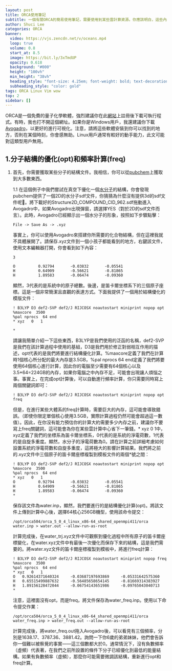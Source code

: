 ```yaml
---
layout: post
title: ORCA使用筆記
subtitle: 一個有關ORCA的簡易使用筆記，需要使用到某些雲計算資源。你應該明白，這些內容僅供參考。
author: Shuci Lee
categories: ORCA
banner:
  video: https://vjs.zencdn.net/v/oceans.mp4
  loop: true
  volume: 0.8
  start_at: 8.5
  image: https://bit.ly/3xTmdUP
  opacity: 0.618
  background: "#000"
  height: "100vh"
  min_height: "38vh"
  heading_style: "font-size: 4.25em; font-weight: bold; text-decoration: underline"
  subheading_style: "color: gold"
tags: ORCA Linux Vim wow
top: 2
sidebar: []
---
```


ORCA是一個免費的量子化學軟體，強烈建議你在此[網站](https://orcaforum.kofo.mpg.de/)上註冊後下載可執行程式。有時，我也打不開這個網址。如果你是Windows用戶，我還建議你下載[Avogadro](https://avogadro.cc/)，以更好的進行可視化。注意，請將這些軟體安裝到你可以找到的地方，否則在某個時刻，你會感無助。Linux用戶通常有較好的動手能力，此文可能對這類型用戶無用。

## 1.分子結構的優化(opt)和頻率計算(freq)

1. 首先，你需要獲取某些分子的結構文件。我相信，你可以從[pubchem](https://pubchem.ncbi.nlm.nih.gov/)上獲取到大多數東西。

   1.1 在這個例子中我們嘗試在真空下優化一個[水分子](https://pubchem.ncbi.nlm.nih.gov/compound/962)的結構，你會發現pubchem提供了一個2D的水分子sdf文件，你猜猜為什麼沒有提供3d的sdf文件呢🤔。將下載好的Structure2D_COMPOUND_CID_962.sdf拖動進入Avogadro中，如果Avogadro出現彈窗，請選擇YES（對於2D的sdf文件而言）。此時，Avogadro已經顯示出一個水分子的形象，按照如下步驟點擊：

   ```
   File -> Save As -> .xyz
   ```

   事實上，你可以使用Avogadro來搭建你所需要的化合物結構，但在這裡我就不具體展開了。請保存.xyz文件到一個小孩子都能看到的地方，右鍵該文件，使用文本編輯器打開，你會看到如下內容：

   ```
   3
   
   O          0.92794       -0.03832       -0.05541
   H          0.64909       -0.56621       -0.81865
   H          1.89583       -0.06474       -0.09360
   ```
   
   顯然，3代表的是系統中的原子總數。後邊，是笛卡爾坐標系下的三個原子座標。這是一個非常簡潔且直觀的表達方式。下面我提供了一個用於結構優化的模版文件：
   
   ```
   ! B3LYP D3 def2-SVP def2/J RIJCOSX noautostart miniprint nopop opt
   %maxcore  3500
   %pal nprocs  64 end
   * xyz   0   1
   
   *
   ```
   
   請讓我簡單介紹一下這些東西，B3LYP是我們使用的泛函的名稱，def2-SVP是我們在該計算過程中使用的基組，D3是我們用於修正對弱相互作用的描述，opt代表的是我們將要進行結構優化計算。%maxcore定義了我們在計算時1個核心所分配的最大內存是3.5GB，%pal nprocs  64 end定義了我們將要使用64個核心進行計算，因此你的電腦至少需要有64個核心以及3.5*64=224GB的內存，如果你電腦之中內存不足，可能會出現讓人煩惱之事。事實上，在完成opt計算後，可以自動進行頻率計算，你只需要同時寫上兩個關鍵詞即可：
   
   ```
   ! B3LYP D3 def2-SVP def2/J RIJCOSX noautostart miniprint nopop opt freq
   ```
   
   但是，在進行某些大體系的freq計算時，需要巨大的內存，這可能會導致錯誤。（即使你限定單個核心使用3.5GB，實際計算過程仍然可能會超過這一數值）。因此，在你沒有能力預估你的計算大約需要多少內存之前，建議你不要寫上freq關鍵詞，這可能會為你在某些雲計算中心省下一筆錢。* xyz   0   1中，xyz定義了我們的坐標系為笛卡爾坐標系，0代表的是系統的淨電荷數，1代表的是自旋多重度。顯然，水分子的淨電荷數為0。請在計算之前詳細考慮如何設置系統的淨電荷數和自旋多重度，這將極大的影響計算結果。我們將之前的.xyz文件中三個原子的笛卡爾座標複製到模板文件的兩個*號之間：
   
   ```
   ! B3LYP D3 def2-SVP def2/J RIJCOSX noautostart miniprint nopop opt
   %maxcore  3500
   %pal nprocs  64 end
   * xyz   0   1
   O          0.92794       -0.03832       -0.05541
   H          0.64909       -0.56621       -0.81865
   H          1.89583       -0.06474       -0.09360
   *
   ```
   
   保存該文件為water.inp，顯然，我們要進行的是結構優化計算(opt)。將該文件上傳到計算中心後，選擇64核心256GB機型，使用該命令提交：
   
   ```
   /opt/orca504/orca_5_0_4_linux_x86-64_shared_openmpi411/orca water.inp > water.out --allow-run-as-root
   ```
   
   計算完成後，在water_trj.xyz文件中可觀察到優化過程中所有原子的笛卡爾座標變化，在water.xyz文件中有最後一次優化而保存下來的結構，這是我們需要的。將water.xyz文件的笛卡爾座標複製到模板中，將進行freq計算：
   
   ```
   ! B3LYP D3 def2-SVP def2/J RIJCOSX noautostart miniprint nopop freq
   %maxcore  3500
   %pal nprocs  64 end
   * xyz   0   1
   O   0.92614371640324     -0.03687197693869     -0.05331642575360
   H   0.65515499887632     -0.56485658654145     -0.81669314383927
   H   1.89156128472044     -0.06754143651986     -0.09765043040713
   *
   ```
   
   注意，這裡面沒有opt，而是freq，將文件保存為water_freq.inp。使用以下命令提交作業：
   
   ```
   /opt/orca504/orca_5_0_4_linux_x86-64_shared_openmpi411/orca water_freq.inp > water_freq.out --allow-run-as-root
   ```
   
   計算完成後，將water_freq.out拖入Avogadro後，可以看見有三個頻率，分別是1638.17、3787.36、3881.42。詢問一下你6歲的弟弟妹妹，他們會告訴你一個難以被察覺的事實——這三個數都大於0。通常情況下，沒有負數頻率（虛頻）代表著，在我們之前所設置的條件下分子已經優化到最低的能量結構。如果有負數頻率（虛頻），那麼你可能需要微調該結構，重新進行opt和freq計算。
   
   
